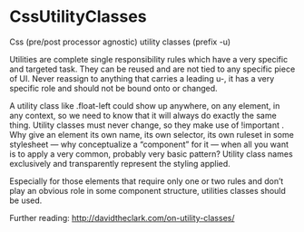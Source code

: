# CssUtilityClasses
Css (pre/post processor agnostic) utility classes (prefix -u)


Utilities are complete single responsibility rules which have a very specific and targeted task.
They can be reused and are not tied to any specific piece of UI.
Never reassign to anything that carries a leading u-, it has a very specific role and should not be bound onto or changed.

A utility class like .float-left could show up anywhere, on any element, in any context, so we need to know that it will always do exactly the same thing.
Utility classes must never change, so they make use of !important .
Why give an element its own name, its own selector, its own ruleset in some stylesheet — why conceptualize a “component” for it — when all you want is to apply a very common, probably very basic pattern?
Utility class names exclusively and transparently represent the styling applied.

Especially for those elements that require only one or two rules and don’t play an obvious role in some component structure, utilities classes should be used.

Further reading: http://davidtheclark.com/on-utility-classes/

